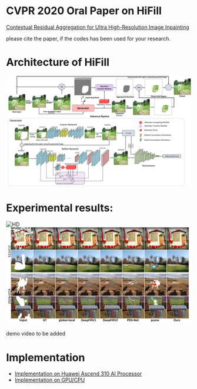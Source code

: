 
 # CVPR 2020 Oral Paper on HiFill
<a href="">Contextual Residual Aggregation for Ultra High-Resolution Image Inpainting</a>

please cite the paper, if the codes has been used for your research.

# Architecture of HiFill

![architecture](imgs/method.jpg?raw=true)

# Experimental results:

![HD](imgs/hd.jpg?raw=true)
![compare](imgs/compare.jpg?raw=true)

demo video to be added

# Implementation

* [Implementation on Huawei Ascend 310 AI Processor](./Huawei_Ascend)
* [Implementation on GPU/CPU](./GPU_CPU)
